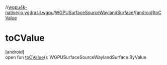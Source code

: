 //[wgpu4k-native](../../../index.md)/[io.ygdrasil.wgpu](../index.md)/[WGPUSurfaceSourceWaylandSurface](index.md)/[[android]toCValue]([android]to-c-value.md)

# toCValue

[android]\
open fun [toCValue]([android]to-c-value.md)(): WGPUSurfaceSourceWaylandSurface.ByValue